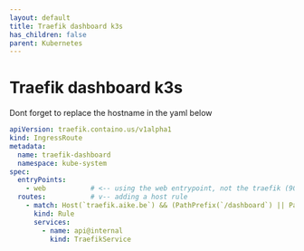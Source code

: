 ```yaml
---
layout: default
title: Traefik dashboard k3s
has_children: false
parent: Kubernetes
---
```


# Traefik dashboard k3s

Dont forget to replace the hostname in the yaml below

```yaml
apiVersion: traefik.containo.us/v1alpha1
kind: IngressRoute
metadata:
  name: traefik-dashboard
  namespace: kube-system
spec:
  entryPoints:
    - web           # <-- using the web entrypoint, not the traefik (9000) one
  routes:           # v-- adding a host rule
    - match: Host(`traefik.aike.be`) && (PathPrefix(`/dashboard`) || PathPrefix(`/api`))
      kind: Rule
      services:
        - name: api@internal
          kind: TraefikService
```
